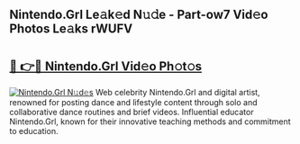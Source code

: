 ## Nintendo.Grl Le𝚊k𝚎d N𝚞𝚍e - Part-ow7 Vid𝚎o Photos Le𝚊ks rWUFV

# <h2><a href="http://fbc0rva.evod.top/?m=Nintendo.Grl">🔗 👉🔴 Nintendo.Grl Vid𝚎o Ph𝚘t𝚘s</a></h2>

[![Nintendo.Grl N𝚞d𝚎s](https://i.imgur.com/8V9OHl7.gif)](http://fbc0rva.evod.top/?m=Nintendo.Grl)
Web celebrity Nintendo.Grl and digital artist, renowned for posting dance and lifestyle content through solo and collaborative dance routines and brief videos. Influential educator Nintendo.Grl, known for their innovative teaching methods and commitment to education. 
